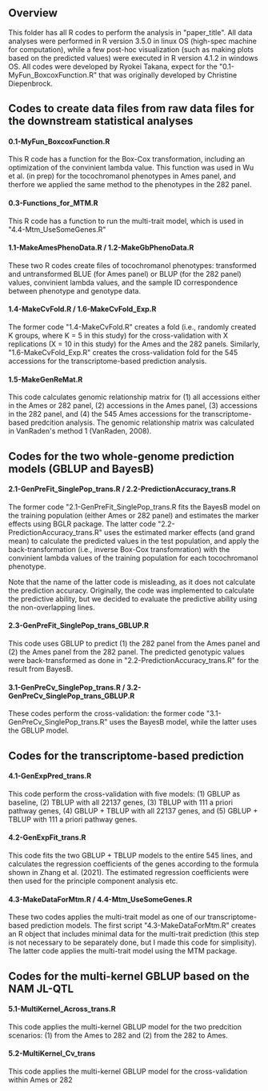 ## Overview 
This folder has all R codes to perform the analysis in "paper_title". All data analyses were performed in R version 3.5.0 in linux OS (high-spec machine for computation), while a few post-hoc visualization (such as making plots based on the predicted values) were executed in R version 4.1.2 in windows OS. All codes were developed by Ryokei Takana, expect for the "0.1-MyFun_BoxcoxFunction.R" that was originally developed by Christine Diepenbrock. 

## Codes to create data files from raw data files for the downstream statistical analyses
#### 0.1-MyFun_BoxcoxFunction.R
This R code has a function for the Box-Cox transformation, including an optimization of the convinient lambda value. This function was used in Wu et al. (in prep) for the tocochromanol phenotypes in Ames panel, and therfore we applied the same method to the phenotypes in the 282 panel.

#### 0.3-Functions_for_MTM.R
This R code has a function to run the multi-trait model, which is used in "4.4-Mtm_UseSomeGenes.R"

#### 1.1-MakeAmesPhenoData.R / 1.2-MakeGbPhenoData.R
These two R codes create files of tocochromanol phenotypes: transformed and untransformed BLUE (for Ames panel) or BLUP (for the 282 panel) values, convinient lambda values, and the sample ID correspondence between phenotype and genotype data.

#### 1.4-MakeCvFold.R / 1.6-MakeCvFold_Exp.R
The former code "1.4-MakeCvFold.R" creates a fold (i.e., randomly created K groups, where K = 5 in this study) for the cross-validation with X replications (X = 10 in this study) for the Ames and the 282 panels. Similarly, "1.6-MakeCvFold_Exp.R" creates the cross-validation fold for the 545 accessions for the transcriptome-based prediction analysis.

#### 1.5-MakeGenReMat.R
This code calculates genomic relationship matrix for (1) all accessions either in the Ames or 282 panel, (2) accessions in the Ames panel, (3) accessions in the 282 panel, and (4) the 545 Ames accessions for the transcriptome-based predcition analysis. The genomic relationship matrix was calculated in VanRaden's method 1 (VanRaden, 2008).


## Codes for the two whole-genome prediction models (GBLUP and BayesB)
#### 2.1-GenPreFit_SinglePop_trans.R / 2.2-PredictionAccuracy_trans.R
The former code "2.1-GenPreFit_SinglePop_trans.R fits the BayesB model on the training population (either Ames or 282 panel) and estimates the marker effects using BGLR package. The latter code "2.2-PredictionAccuracy_trans.R" uses the estimated marker effects (and grand mean) to calculate the predicted values in the test population, and apply the back-transformation (i.e., inverse Box-Cox transfomration) with the convinient lambda values of the training population for each tocochromanol phenotype.

Note that the name of the latter code is misleading, as it does not calculate the prediction accuracy. Originally, the code was implemented to calculate the predictive ability, but we decided to evaluate the predictive ability using the non-overlapping lines.

#### 2.3-GenPreFit_SinglePop_trans_GBLUP.R
This code uses GBLUP to predict (1) the 282 panel from the Ames panel and (2) the Ames panel from the 282 panel. The predicted genotypic values were back-transformed as done in "2.2-PredictionAccuracy_trans.R" for the result from BayesB.

#### 3.1-GenPreCv_SinglePop_trans.R / 3.2-GenPreCv_SinglePop_trans_GBLUP.R
These codes perform the cross-validation: the former code "3.1-GenPreCv_SinglePop_trans.R" uses the BayesB model, while the latter uses the GBLUP model.


## Codes for the transcriptome-based prediction
#### 4.1-GenExpPred_trans.R
This code perform the cross-validation with five models: (1) GBLUP as baseline, (2) TBLUP with all 22137 genes, (3) TBLUP with 111 a priori pathway genes, (4) GBLUP + TBLUP with all 22137 genes, and (5) GBLUP + TBLUP with 111 a priori pathway genes. 

#### 4.2-GenExpFit_trans.R
This code fits the two GBLUP + TBLUP models to the entire 545 lines, and calculates the regression coefficients of the genes according to the formula shown in Zhang et al. (2021). The estimated regression coefficients were then used for the principle component analysis etc.

#### 4.3-MakeDataForMtm.R / 4.4-Mtm_UseSomeGenes.R
These two codes applies the multi-trait model as one of our transcriptome-based prediction models. The first script "4.3-MakeDataForMtm.R" creates an R object that includes minimal data for the multi-trait prediction (this step is not necessary to be separately done, but I made this code for simplisity). The latter code applies the multi-trait model using the MTM package.


## Codes for the multi-kernel GBLUP based on the NAM JL-QTL
#### 5.1-MultiKernel_Across_trans.R
This code applies the multi-kernel GBLUP model for the two predcition scenarios: (1) from the Ames to 282 and (2) from the 282 to Ames. 

#### 5.2-MultiKernel_Cv_trans
This code applies the multi-kernel GBLUP model for the cross-validation within Ames or 282




